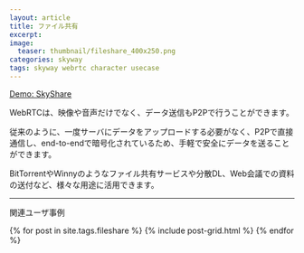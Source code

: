 ```yaml
---
layout: article
title: ファイル共有
excerpt: 
image:
  teaser: thumbnail/fileshare_400x250.png
categories: skyway
tags: skyway webrtc character usecase
---
```


<a href="https://share.skyway.io/" target="_blank" class="btn-info">Demo: SkyShare</a>

WebRTCは、映像や音声だけでなく、データ送信もP2Pで行うことができます。

従来のように、一度サーバにデータをアップロードする必要がなく、P2Pで直接通信し、end-to-endで暗号化されているため、手軽で安全にデータを送ることができます。

BitTorrentやWinnyのようなファイル共有サービスや分散DL、Web会議での資料の送付など、様々な用途に活用できます。

<hr>

関連ユーザ事例

<div class="tiles">
{% for post in site.tags.fileshare %}
  {% include post-grid.html %}
{% endfor %}
</div><!-- /.tiles -->